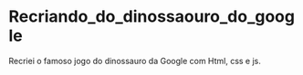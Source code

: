# Recriando_do_dinossaouro_do_google
Recriei o famoso jogo do dinossauro da Google com Html, css e js. 
